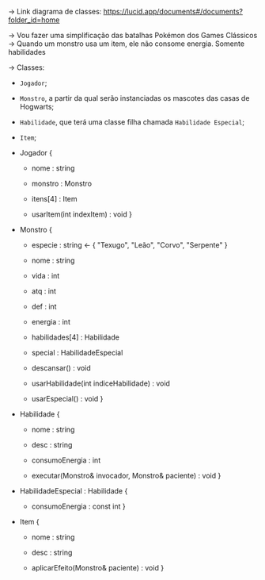-> Link diagrama de classes: https://lucid.app/documents#/documents?folder_id=home

-> Vou fazer uma simplificação das batalhas Pokémon dos Games Clássicos
-> Quando um monstro usa um item, ele não consome energia. Somente habilidades

-> Classes:
   - `Jogador`;  
   - `Monstro`, a partir da qual serão instanciadas os mascotes das casas de Hogwarts;
   - `Habilidade`, que terá uma classe filha chamada `Habilidade Especial`;
   - `Item`;

- Jogador {
   - nome : string
   - monstro : Monstro
   - itens[4] : Item

   - usarItem(int indexItem) : void 
}

- Monstro {
   - especie : string <- { "Texugo", "Leão", "Corvo", "Serpente" }
   - nome : string
   - vida : int
   - atq : int
   - def : int
   - energia : int
   - habilidades[4] : Habilidade
   - special : HabilidadeEspecial

   - descansar() : void
   - usarHabilidade(int indiceHabilidade) : void
   - usarEspecial() : void
}

- Habilidade {
   - nome : string
   - desc : string
   - consumoEnergia : int

   - executar(Monstro& invocador, Monstro& paciente) : void
}

- HabilidadeEspecial : Habilidade { 
   - consumoEnergia : const int 
}

- Item {
   - nome : string
   - desc : string

   - aplicarEfeito(Monstro& paciente) : void
}